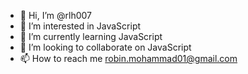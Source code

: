 - 👋 Hi, I’m @rlh007
- 👀 I’m interested in JavaScript 
- 🌱 I’m currently learning JavaScript
- 💞️ I’m looking to collaborate on JavaScript 
- 📫 How to reach me robin.mohammad01@gmail.com

<!---
rlh007/rlh007 is a ✨ special ✨ repository because its `README.md` (this file) appears on your GitHub profile.
You can click the Preview link to take a look at your changes.
--->
